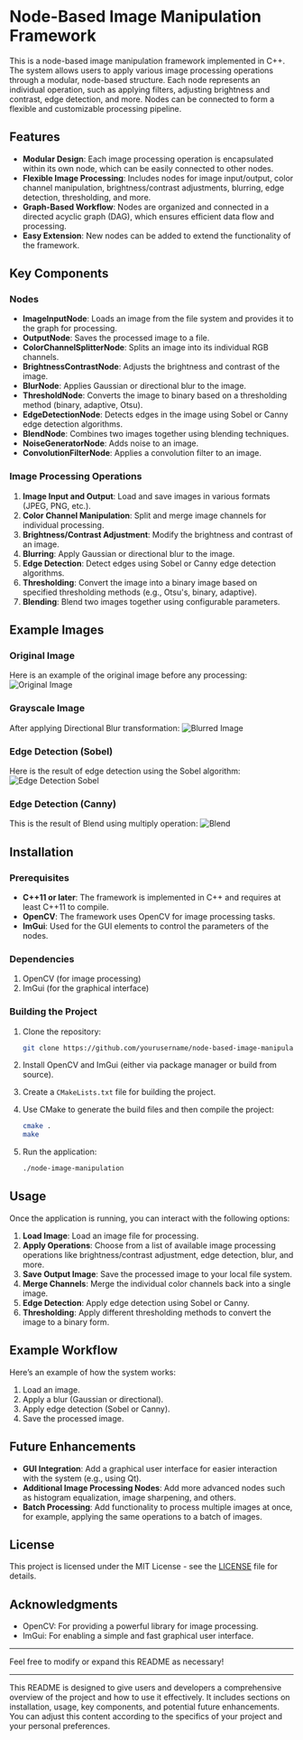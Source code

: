 # Node-Based Image Manipulation Framework

This is a node-based image manipulation framework implemented in C++. The system allows users to apply various image processing operations through a modular, node-based structure. Each node represents an individual operation, such as applying filters, adjusting brightness and contrast, edge detection, and more. Nodes can be connected to form a flexible and customizable processing pipeline.

## Features

- **Modular Design**: Each image processing operation is encapsulated within its own node, which can be easily connected to other nodes.
- **Flexible Image Processing**: Includes nodes for image input/output, color channel manipulation, brightness/contrast adjustments, blurring, edge detection, thresholding, and more.
- **Graph-Based Workflow**: Nodes are organized and connected in a directed acyclic graph (DAG), which ensures efficient data flow and processing.
- **Easy Extension**: New nodes can be added to extend the functionality of the framework.

## Key Components

### Nodes

- **ImageInputNode**: Loads an image from the file system and provides it to the graph for processing.
- **OutputNode**: Saves the processed image to a file.
- **ColorChannelSplitterNode**: Splits an image into its individual RGB channels.
- **BrightnessContrastNode**: Adjusts the brightness and contrast of the image.
- **BlurNode**: Applies Gaussian or directional blur to the image.
- **ThresholdNode**: Converts the image to binary based on a thresholding method (binary, adaptive, Otsu).
- **EdgeDetectionNode**: Detects edges in the image using Sobel or Canny edge detection algorithms.
- **BlendNode**: Combines two images together using blending techniques.
- **NoiseGeneratorNode**: Adds noise to an image.
- **ConvolutionFilterNode**: Applies a convolution filter to an image.

### Image Processing Operations

1. **Image Input and Output**: Load and save images in various formats (JPEG, PNG, etc.).
2. **Color Channel Manipulation**: Split and merge image channels for individual processing.
3. **Brightness/Contrast Adjustment**: Modify the brightness and contrast of an image.
4. **Blurring**: Apply Gaussian or directional blur to the image.
5. **Edge Detection**: Detect edges using Sobel or Canny edge detection algorithms.
6. **Thresholding**: Convert the image into a binary image based on specified thresholding methods (e.g., Otsu's, binary, adaptive).
7. **Blending**: Blend two images together using configurable parameters.

## Example Images

### Original Image
Here is an example of the original image before any processing:
![Original Image](b.jpg)

### Grayscale Image
After applying Directional Blur transformation:
![Blurred Image](Blurred_Image.png)

### Edge Detection (Sobel)
Here is the result of edge detection using the Sobel algorithm:
![Edge Detection Sobel](Soft_Edge_Detected_Image.png)

### Edge Detection (Canny)
This is the result of Blend using multiply operation:
![Blend](Blended_Image.png)

## Installation

### Prerequisites

- **C++11 or later**: The framework is implemented in C++ and requires at least C++11 to compile.
- **OpenCV**: The framework uses OpenCV for image processing tasks.
- **ImGui**: Used for the GUI elements to control the parameters of the nodes.

### Dependencies

1. OpenCV (for image processing)
2. ImGui (for the graphical interface)

### Building the Project

1. Clone the repository:

    ```bash
    git clone https://github.com/yourusername/node-based-image-manipulation.git
    ```

2. Install OpenCV and ImGui (either via package manager or build from source).
3. Create a `CMakeLists.txt` file for building the project.
4. Use CMake to generate the build files and then compile the project:

    ```bash
    cmake .
    make
    ```

5. Run the application:

    ```bash
    ./node-image-manipulation
    ```

## Usage

Once the application is running, you can interact with the following options:

1. **Load Image**: Load an image file for processing.
2. **Apply Operations**: Choose from a list of available image processing operations like brightness/contrast adjustment, edge detection, blur, and more.
3. **Save Output Image**: Save the processed image to your local file system.
4. **Merge Channels**: Merge the individual color channels back into a single image.
5. **Edge Detection**: Apply edge detection using Sobel or Canny.
6. **Thresholding**: Apply different thresholding methods to convert the image to a binary form.

## Example Workflow

Here’s an example of how the system works:

1. Load an image.
2. Apply a blur (Gaussian or directional).
3. Apply edge detection (Sobel or Canny).
4. Save the processed image.

## Future Enhancements

- **GUI Integration**: Add a graphical user interface for easier interaction with the system (e.g., using Qt).
- **Additional Image Processing Nodes**: Add more advanced nodes such as histogram equalization, image sharpening, and others.
- **Batch Processing**: Add functionality to process multiple images at once, for example, applying the same operations to a batch of images.

## License

This project is licensed under the MIT License - see the [LICENSE](LICENSE) file for details.

## Acknowledgments

- OpenCV: For providing a powerful library for image processing.
- ImGui: For enabling a simple and fast graphical user interface.

---

Feel free to modify or expand this README as necessary!

---

This README is designed to give users and developers a comprehensive overview of the project and how to use it effectively. It includes sections on installation, usage, key components, and potential future enhancements. You can adjust this content according to the specifics of your project and your personal preferences.
